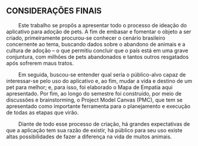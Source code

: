 ## CONSIDERAÇÕES FINAIS

&ensp; &ensp; &ensp; Este trabalho se propôs a apresentar todo o processo de ideação do aplicativo para adoção de pets. A fim de embasar e fomentar o objeto a ser criado, primeiramente procurou-se conhecer o cenário brasileiro concernente ao tema, buscando dados sobre o abandono de animais e a cultura de adoção – o que permitiu concluir que o país está em uma grave conjuntura, com milhões de pets abandonados e tantos outros resgatados após sofrerem maus tratos.

&ensp; &ensp; &ensp; Em seguida, buscou-se entender qual seria o público-alvo capaz de interessar-se pelo uso do aplicativo e, ao fim, mudar a vida e destino de um pet para melhor; e, para isso, foi elaborado o Mapa de Empatia aqui apresentado. Por fim, ao longo do semestre foi construído, por meio de discussões e brainstorming, o Project Model Canvas (PMC), que tem se apresentado como importante ferramenta para o planejamento e execução de todas as etapas que virão.

&ensp; &ensp; &ensp; Diante de todo esse processo de criação, há grandes expectativas de que a aplicação tem sua razão de existir, há público para seu uso existe altas possibilidades de fazer a diferença na vida de muitos animais.
